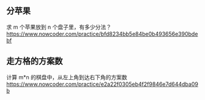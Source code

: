 ## 分苹果
求 m 个苹果放到 n 个盘子里，有多少分法？
https://www.nowcoder.com/practice/bfd8234bb5e84be0b493656e390bdebf

## 走方格的方案数
计算 m*n 的棋盘中，从左上角到达右下角的方案数
https://www.nowcoder.com/practice/e2a22f0305eb4f2f9846e7d644dba09b
